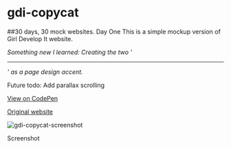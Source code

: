 # gdi-copycat

##30 days, 30 mock websites. Day One
This is a simple mockup version of Girl Develop It website. 

*Something new I learned: Creating the two '<hr>' as a page design accent.*

Future todo: Add parallax scrolling

[View on CodePen](http://codepen.io/morgan-ashley/pen/BzRyvE)

[Original website]( https://www.girldevelopit.com)


![gdi-copycat-screenshot](https://cloud.githubusercontent.com/assets/6165320/16535158/21448f94-3f9a-11e6-9b4f-fc1c020c6ef9.png)

Screenshot
